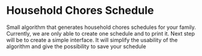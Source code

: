# Household Chores Schedule

<p>Small algorithm that generates household chores schedules for your family.
Currently, we are only able to create one schedule and to print it.
Next step will be to create a simple interface. It will simplify the usability of the algorithm and give the possibility to save your schedule</p>